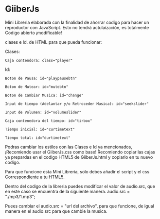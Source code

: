# GiiberJs

Mini Libreria elaborada con la finalidad de ahorrar codigo para hacer un reproductor con JavaScript.
Esto no tendrá actulaización, es totalmente Codigo abierto ¡modificable!

clases e Id. de HTML para que pueda funcionar:

  Clases:
  
    Caja contendora: class="player"
  
  Id:
  
    Boton de Pausa: id="playpausebtn"
    
    Boton de Mutear: id="mutebtn"
    
    Boton de Cambiar Musica: id="change"
    
    Input de tiempo (Adelantar y/o Retroceder Musica): id="seekslider"
    
    Input de Volumen: id="volumeslider"
    
    Caja contenedora del tiempo: id="tirbox"
    
    Tiempo inicial: id="curtimetext"
    
    Tiempo total: id="durtimetext"

Podras cambiar los estilos con las Clases e Id ya mencionados, ¡Recomiendo usar el GiiberJs.css como base!
Recomiendo copiar las cajas ya prepardas en el codigo HTML5 de GiiberJs.html y copiarlo en tu nuevo codigo.

Para que funcione esta Mini Libreria, solo debes añadir el script y el css Correspondiente a tu HTML5.

Dentro del codigo de la libreria puedes modificar el valor de audio.src, que en este caso se encuentra de la siguiente manera. audio.src = "./mp3/1.mp3";

Puees cambiar el audio.src = "url del archivo", para que funcione, de igual manera en el audio.src para que cambie la musica.
